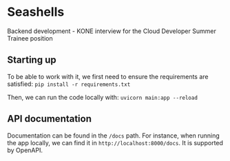 # Seashells

Backend development - KONE interview for the Cloud Developer Summer Trainee position 

## Starting up 
To be able to work with it, we first need to ensure the requirements are satisfied: 
`pip install -r requirements.txt`

Then, we can run the code locally with: 
`uvicorn main:app --reload`

## API documentation 

Documentation can be found in the `/docs` path. For instance, when running the app locally, we can find it in `http://localhost:8000/docs`. It is supported by OpenAPI. 



